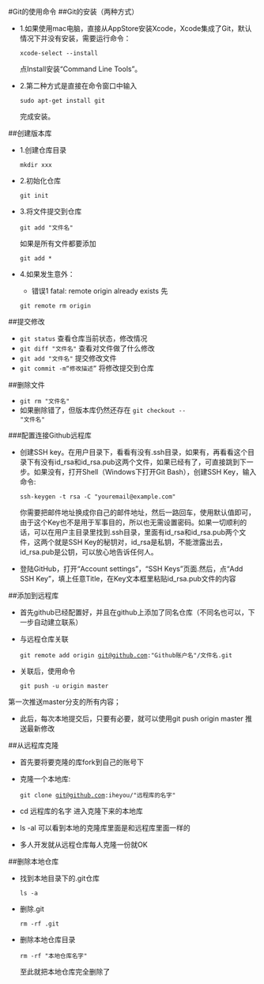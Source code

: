 
#Git的使用命令
##Git的安装（两种方式）
* 1.如果使用mac电脑，直接从AppStore安装Xcode，Xcode集成了Git，默认情况下并没有安装，需要运行命令：

	<code>xcode-select --install</code>
	
	点Install安装“Command Line Tools”。

* 2.第二种方式是直接在命令窗口中输入

	<code>sudo apt-get install git</code>
	
	完成安装。
	
##创建版本库
* 1.创建仓库目录
	
	<code>mkdir xxx</code>
* 2.初始化仓库

	<code>git init</code>
* 3.将文件提交到仓库

	<code>git add "文件名"</code>
	
	如果是所有文件都要添加
	
	<code>git add *</code>
* 4.如果发生意外：
	* 错误1 fatal: remote origin already exists
	先
	
	<code>git remote rm origin</code>
	

##提交修改
* <code>git status</code> 查看仓库当前状态，修改情况
* <code>git diff "文件名"</code> 查看对文件做了什么修改
* <code>git add "文件名"</code> 提交修改文件
* <code>git commit -m“修改描述”</code> 将修改提交到仓库

##删除文件
* <code>git rm "文件名"</code>
* 如果删除错了，但版本库仍然还存在
	<code>git checkout -- "文件名"</code>

###配置连接Github远程库
* <p>创建SSH key。在用户目录下，看看有没有.ssh目录，如果有，再看看这个目录下有没有id_rsa和id_rsa.pub这两个文件，如果已经有了，可直接跳到下一步。如果没有，打开Shell（Windows下打开Git Bash），创建SSH Key，输入命令:</p>
		<code>ssh-keygen -t rsa -C "youremail@example.com"</code>
	<p>你需要把邮件地址换成你自己的邮件地址，然后一路回车，使用默认值即可，由于这个Key也不是用于军事目的，所以也无需设置密码。如果一切顺利的话，可以在用户主目录里找到.ssh目录，里面有id_rsa和id_rsa.pub两个文件，这两个就是SSH Key的秘钥对，id_rsa是私钥，不能泄露出去，id_rsa.pub是公钥，可以放心地告诉任何人。</p>
* <p>登陆GitHub，打开“Account settings”，“SSH Keys”页面.然后，点“Add SSH Key”，填上任意Title，在Key文本框里粘贴id_rsa.pub文件的内容</p>


##添加到远程库
* 首先github已经配置好，并且在github上添加了同名仓库（不同名也可以，下一步自动建立联系）
* 与远程仓库关联

	<code>git remote add origin git@github.com:"Github账户名"/文件名.git</code>

* 关联后，使用命令 

	<code>git push -u origin master</code>

 第一次推送master分支的所有内容；
* 此后，每次本地提交后，只要有必要，就可以使用git push origin master 推送最新修改

##从远程库克隆
* 首先要将要克隆的库fork到自己的账号下
* 克隆一个本地库:

	<code>git clone git@github.com:iheyou/"远程库的名字"</code>
	
* cd 远程库的名字  进入克隆下来的本地库
* ls -al 可以看到本地的克隆库里面是和远程库里面一样的
* 多人开发就从远程仓库每人克隆一份就OK


##删除本地仓库
* 找到本地目录下的.git仓库

	<code>ls -a</code>
	
* 删除.git

	<code>rm -rf .git</code>
	
* 删除本地仓库目录

	<code>rm -rf "本地仓库名字"</code>
	
	至此就把本地仓库完全删除了
	


